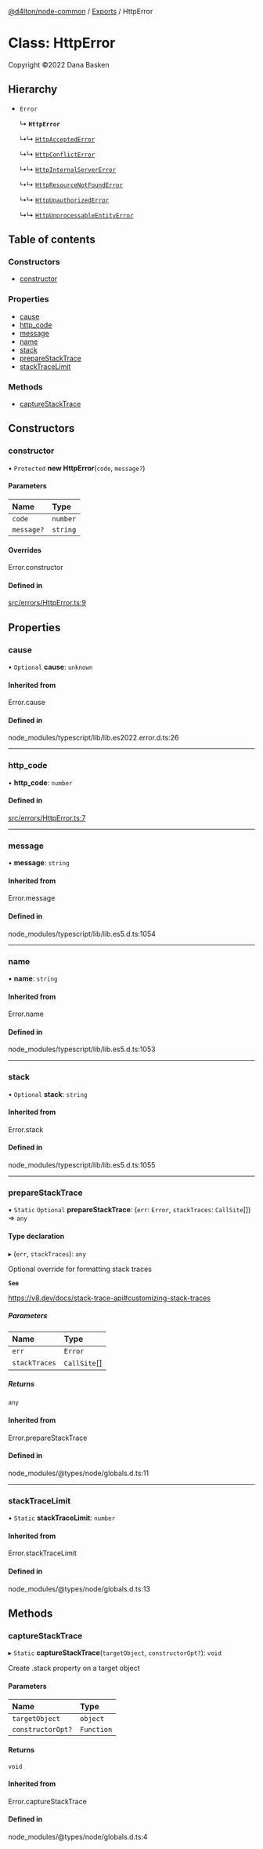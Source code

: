 [@d4lton/node-common](../README.md) / [Exports](../modules.md) / HttpError

# Class: HttpError

Copyright ©2022 Dana Basken

## Hierarchy

- `Error`

  ↳ **`HttpError`**

  ↳↳ [`HttpAcceptedError`](HttpAcceptedError.md)

  ↳↳ [`HttpConflictError`](HttpConflictError.md)

  ↳↳ [`HttpInternalServerError`](HttpInternalServerError.md)

  ↳↳ [`HttpResourceNotFoundError`](HttpResourceNotFoundError.md)

  ↳↳ [`HttpUnauthorizedError`](HttpUnauthorizedError.md)

  ↳↳ [`HttpUnprocessableEntityError`](HttpUnprocessableEntityError.md)

## Table of contents

### Constructors

- [constructor](HttpError.md#constructor)

### Properties

- [cause](HttpError.md#cause)
- [http\_code](HttpError.md#http_code)
- [message](HttpError.md#message)
- [name](HttpError.md#name)
- [stack](HttpError.md#stack)
- [prepareStackTrace](HttpError.md#preparestacktrace)
- [stackTraceLimit](HttpError.md#stacktracelimit)

### Methods

- [captureStackTrace](HttpError.md#capturestacktrace)

## Constructors

### constructor

• `Protected` **new HttpError**(`code`, `message?`)

#### Parameters

| Name | Type |
| :------ | :------ |
| `code` | `number` |
| `message?` | `string` |

#### Overrides

Error.constructor

#### Defined in

[src/errors/HttpError.ts:9](https://github.com/d4lton/node-common/blob/60b873c/src/errors/HttpError.ts#L9)

## Properties

### cause

• `Optional` **cause**: `unknown`

#### Inherited from

Error.cause

#### Defined in

node_modules/typescript/lib/lib.es2022.error.d.ts:26

___

### http\_code

• **http\_code**: `number`

#### Defined in

[src/errors/HttpError.ts:7](https://github.com/d4lton/node-common/blob/60b873c/src/errors/HttpError.ts#L7)

___

### message

• **message**: `string`

#### Inherited from

Error.message

#### Defined in

node_modules/typescript/lib/lib.es5.d.ts:1054

___

### name

• **name**: `string`

#### Inherited from

Error.name

#### Defined in

node_modules/typescript/lib/lib.es5.d.ts:1053

___

### stack

• `Optional` **stack**: `string`

#### Inherited from

Error.stack

#### Defined in

node_modules/typescript/lib/lib.es5.d.ts:1055

___

### prepareStackTrace

▪ `Static` `Optional` **prepareStackTrace**: (`err`: `Error`, `stackTraces`: `CallSite`[]) => `any`

#### Type declaration

▸ (`err`, `stackTraces`): `any`

Optional override for formatting stack traces

**`See`**

https://v8.dev/docs/stack-trace-api#customizing-stack-traces

##### Parameters

| Name | Type |
| :------ | :------ |
| `err` | `Error` |
| `stackTraces` | `CallSite`[] |

##### Returns

`any`

#### Inherited from

Error.prepareStackTrace

#### Defined in

node_modules/@types/node/globals.d.ts:11

___

### stackTraceLimit

▪ `Static` **stackTraceLimit**: `number`

#### Inherited from

Error.stackTraceLimit

#### Defined in

node_modules/@types/node/globals.d.ts:13

## Methods

### captureStackTrace

▸ `Static` **captureStackTrace**(`targetObject`, `constructorOpt?`): `void`

Create .stack property on a target object

#### Parameters

| Name | Type |
| :------ | :------ |
| `targetObject` | `object` |
| `constructorOpt?` | `Function` |

#### Returns

`void`

#### Inherited from

Error.captureStackTrace

#### Defined in

node_modules/@types/node/globals.d.ts:4
